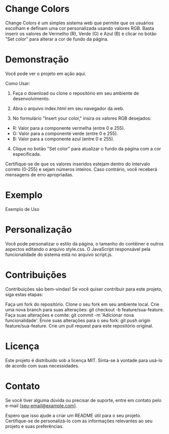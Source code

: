 # Change Colors

Change Colors é um simples sistema web que permite que os usuários escolham e definam uma cor personalizada usando valores RGB. Basta inserir os valores de Vermelho (R), Verde (G) e Azul (B) e clicar no botão "Set color" para alterar a cor de fundo da página.

# Demonstração

Você pode ver o projeto em ação aqui.

Como Usar:

1. Faça o download ou clone o repositório em seu ambiente de desenvolvimento.

2. Abra o arquivo index.html em seu navegador da web.

3. No formulário "Insert your color," insira os valores RGB desejados:

- R: Valor para a componente vermelha (entre 0 e 255).<br>
- G: Valor para a componente verde (entre 0 e 255).<br>
- B: Valor para a componente azul (entre 0 e 255).

4. Clique no botão "Set color" para atualizar o fundo da página com a cor especificada.

Certifique-se de que os valores inseridos estejam dentro do intervalo correto (0-255) e sejam números inteiros. Caso contrário, você receberá mensagens de erro apropriadas.

# Exemplo

Exemplo de Uso

# Personalização

Você pode personalizar o estilo da página, o tamanho do contêiner e outros aspectos editando o arquivo style.css. O JavaScript responsável pela funcionalidade do sistema está no arquivo script.js.

# Contribuições

Contribuições são bem-vindas! Se você quiser contribuir para este projeto, siga estas etapas:

Faça um fork do repositório.
Clone o seu fork em seu ambiente local.
Crie uma nova branch para suas alterações: git checkout -b feature/sua-feature.
Faça suas alterações e comite: git commit -m 'Adicionar nova funcionalidade'.
Envie suas alterações para o seu fork: git push origin feature/sua-feature.
Crie um pull request para este repositório original.


# Licença

Este projeto é distribuído sob a licença MIT. Sinta-se à vontade para usá-lo de acordo com suas necessidades.

# Contato

Se você tiver alguma dúvida ou precisar de suporte, entre em contato pelo e-mail [seu-email@example.com].

Espero que isso ajude a criar um README útil para o seu projeto. Certifique-se de personalizá-lo com as informações relevantes ao seu projeto e suas preferências.
